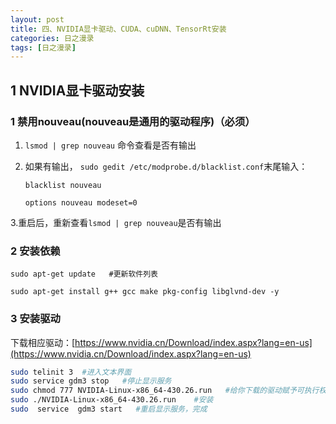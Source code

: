 ```yaml
---
layout: post
title: 四、NVIDIA显卡驱动、CUDA、cuDNN、TensorRt安装
categories: 日之漫录
tags: [日之漫录]
---
```


## 1 NVIDIA显卡驱动安装

### 1 禁用nouveau(nouveau是通用的驱动程序)（必须）

1. `lsmod | grep nouveau` 命令查看是否有输出

2. 如果有输出， `sudo gedit /etc/modprobe.d/blacklist.conf`末尾输入：

    ```
    blacklist nouveau

    options nouveau modeset=0
    ```
3.重启后，重新查看`lsmod | grep nouveau`是否有输出

### 2 安装依赖

```
sudo apt-get update   #更新软件列表
 
sudo apt-get install g++ gcc make pkg-config libglvnd-dev -y
```

### 3 安装驱动

下载相应驱动：[https://www.nvidia.cn/Download/index.aspx?lang=en-us](https://www.nvidia.cn/Download/index.aspx?lang=en-us)

```sh
sudo telinit 3  #进入文本界面
sudo service gdm3 stop   #停止显示服务
sudo chmod 777 NVIDIA-Linux-x86_64-430.26.run   #给你下载的驱动赋予可执行权限，才可以安装
sudo ./NVIDIA-Linux-x86_64-430.26.run    #安装
sudo  service  gdm3 start   #重启显示服务，完成
```

